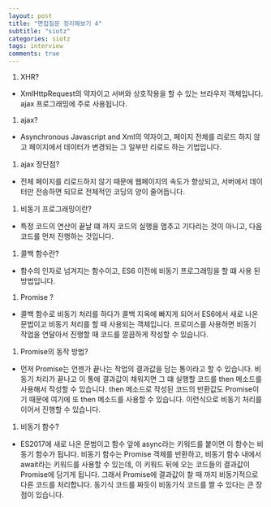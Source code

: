 ```yaml
---
layout: post
title: "면접질문 정리해보기 4"
subtitle: "siotz"
categories: siotz
tags: interview
comments: true
---
```


1. XHR?

- XmlHttpRequest의 약자이고 서버와 상호작용을 할 수 있는 브라우저 객체입니다. ajax 프로그래밍에 주로 사용됩니다.

1. ajax?

- Asynchronous Javascript and Xml의 약자이고, 페이지 전체를 리로드 하지 않고 페이지에서 데이터가 변경되는 그 일부만 리로드 하는 기법입니다.

1. ajax 장단점?

- 전체 페이지를 리로드하지 않기 때문에 웹페이지의 속도가 향상되고, 서버에서 데이터만 전송하면 되므로 전체적인 코딩의 양이 줄어듭니다.

1. 비동기 프로그래밍이란?

- 특정 코드의 연산이 끝날 떄 까지 코드의 실행을 멈추고 기다리는 것이 아니고, 다음 코드를 먼저 진행하는 것입니다.

1. 콜백 함수란?

- 함수의 인자로 넘겨지는 함수이고, ES6 이전에 비동기 프로그래밍을 할 떄 사용 된 방법입니다.

1. Promise ?

- 콜백 함수로 비동기 처리를 하다가 콜백 지옥에 빠지게 되어서 ES6에서 새로 나온 문법이고 비동기 처리를 할 때 사용되는 객체입니다. 프로미스를 사용하면 비동기 작업을 연달아서 진행할 때 코드를 깔끔하게 작성할 수 있습니다.

1. Promise의 동작 방법?

- 먼저 Promise는 언젠가 끝나는 작업의 결과값을 담는 통이라고 할 수 있습니다. 비동기 처리가 끝나고 이 통에 결과값이 채워지면 그 떄 실행할 코드를 then 메소드를 사용해서 작성할 수 있습니다. then 메소드로 작성된 코드의 반환값도 Promise이기 때문에 여기에 또 then 메소드를 사용할 수 있습니다. 이런식으로 비동기 처리를 이어서 진행할 수 있습니다.

1. 비동기 함수?

- ES2017에 새로 나온 문법이고 함수 앞에 async라는 키워드를 붙이면 이 함수는 비동기 함수가 됩니다. 비동기 함수는 Promise 객체를 반환하고, 비동기 함수 내에서 await라는 키워드를 사용할 수 있는데, 이 키워드 뒤에 오는 코드들의 결과값이 Promise에 담기게 됩니다. 그래서 Promise에 결과값이 찰 때 까지 비동기적으로 다른 코드를 처리합니다. 동기식 코드를 짜듯이 비동기식 코드를 짤 수 있다는 큰 장점이 있습니다.
